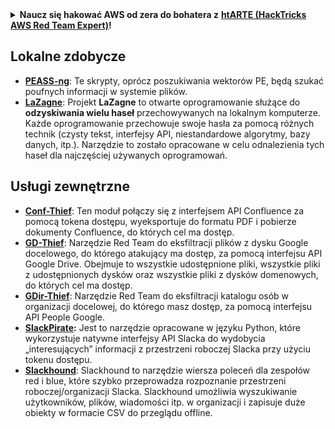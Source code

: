 <details>

<summary><strong>Naucz się hakować AWS od zera do bohatera z</strong> <a href="https://training.hacktricks.xyz/courses/arte"><strong>htARTE (HackTricks AWS Red Team Expert)</strong></a><strong>!</strong></summary>

Inne sposoby wsparcia HackTricks:

* Jeśli chcesz zobaczyć swoją **firmę reklamowaną w HackTricks** lub **pobrać HackTricks w formacie PDF**, sprawdź [**PLAN SUBSKRYPCJI**](https://github.com/sponsors/carlospolop)!
* Zdobądź [**oficjalne gadżety PEASS & HackTricks**](https://peass.creator-spring.com)
* Odkryj [**Rodzinę PEASS**](https://opensea.io/collection/the-peass-family), naszą kolekcję ekskluzywnych [**NFT**](https://opensea.io/collection/the-peass-family)
* **Dołącz do** 💬 [**grupy Discord**](https://discord.gg/hRep4RUj7f) lub [**grupy telegramowej**](https://t.me/peass) lub **śledź** nas na **Twitterze** 🐦 [**@hacktricks_live**](https://twitter.com/hacktricks_live)**.**
* **Podziel się swoimi sztuczkami hakerskimi, przesyłając PR-y do** [**HackTricks**](https://github.com/carlospolop/hacktricks) i [**HackTricks Cloud**](https://github.com/carlospolop/hacktricks-cloud) repozytoriów GitHub.

</details>


## **Lokalne zdobycze**

* [**PEASS-ng**](https://github.com/carlospolop/PEASS-ng): Te skrypty, oprócz poszukiwania wektorów PE, będą szukać poufnych informacji w systemie plików.
* [**LaZagne**](https://github.com/AlessandroZ/LaZagne): Projekt **LaZagne** to otwarte oprogramowanie służące do **odzyskiwania wielu haseł** przechowywanych na lokalnym komputerze. Każde oprogramowanie przechowuje swoje hasła za pomocą różnych technik (czysty tekst, interfejsy API, niestandardowe algorytmy, bazy danych, itp.). Narzędzie to zostało opracowane w celu odnalezienia tych haseł dla najczęściej używanych oprogramowań.

## **Usługi zewnętrzne**

* [**Conf-Thief**](https://github.com/antman1p/Conf-Thief): Ten moduł połączy się z interfejsem API Confluence za pomocą tokena dostępu, wyeksportuje do formatu PDF i pobierze dokumenty Confluence, do których cel ma dostęp.
* [**GD-Thief**](https://github.com/antman1p/GD-Thief): Narzędzie Red Team do eksfiltracji plików z dysku Google docelowego, do którego atakujący ma dostęp, za pomocą interfejsu API Google Drive. Obejmuje to wszystkie udostępnione pliki, wszystkie pliki z udostępnionych dysków oraz wszystkie pliki z dysków domenowych, do których cel ma dostęp.
* [**GDir-Thief**](https://github.com/antman1p/GDir-Thief): Narzędzie Red Team do eksfiltracji katalogu osób w organizacji docelowej, do którego masz dostęp, za pomocą interfejsu API People Google.
* [**SlackPirate**](https://github.com/emtunc/SlackPirate)**:** Jest to narzędzie opracowane w języku Python, które wykorzystuje natywne interfejsy API Slacka do wydobycia „interesujących” informacji z przestrzeni roboczej Slacka przy użyciu tokenu dostępu.
*   [**Slackhound**](https://github.com/BojackThePillager/Slackhound): Slackhound to narzędzie wiersza poleceń dla zespołów red i blue, które szybko przeprowadza rozpoznanie przestrzeni roboczej/organizacji Slacka. Slackhound umożliwia wyszukiwanie użytkowników, plików, wiadomości itp. w organizacji i zapisuje duże obiekty w formacie CSV do przeglądu offline.
